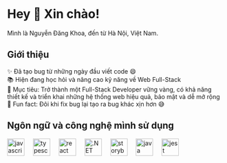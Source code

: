 <h1 align="left">Hey 👋 Xin chào!</h1>
<p align="left">Mình là Nguyễn Đăng Khoa, đến từ Hà Nội, Việt Nam.</p>
<h2 align="left">Giới thiệu</h2>
<p align="left">✨ Đã tạo bug từ những ngày đầu viết code 😄<br>📚 Hiện đang học hỏi và nâng cao kỹ năng về Web Full-Stack <br>🎯 Mục tiêu: Trở thành một Full-Stack Developer vững vàng, có khả năng thiết kế và triển khai những hệ thống web hiệu quả, bảo mật và dễ mở rộng<br>🎲 Fun fact: Đôi khi fix bug lại tạo ra bug khác xịn hơn 😅</p>
<h2 align="left">Ngôn ngữ và công nghệ mình sử dụng</h2>
<div align="left"> 
  <img src="https://cdn.jsdelivr.net/gh/devicons/devicon/icons/javascript/javascript-original.svg" height="40" alt="javascript logo" /> <img width="12" />
  <img src="https://cdn.jsdelivr.net/gh/devicons/devicon/icons/typescript/typescript-original.svg" height="40" alt="typescript logo" /> <img width="12" /> 
  <img src="https://cdn.jsdelivr.net/gh/devicons/devicon/icons/react/react-original.svg" height="40" alt="react logo" /> <img width="12" /> 
  <img src="https://cdn.jsdelivr.net/gh/devicons/devicon/icons/dotnetcore/dotnetcore-original.svg" height="40" alt=".NET logo" /> <img width="12" /> 
  <img src="https://cdn.jsdelivr.net/gh/devicons/devicon/icons/storybook/storybook-original.svg" height="40" alt="storybook logo" /> <img width="12" />
  <img src="https://cdn.jsdelivr.net/gh/devicons/devicon/icons/java/java-original.svg" height="40" alt="java logo" /> <img width="12" />  
   <img src="https://cdn.jsdelivr.net/gh/devicons/devicon/icons/jest/jest-plain.svg" height="40" alt="jest logo" /> <img width="12" />  
</div>

